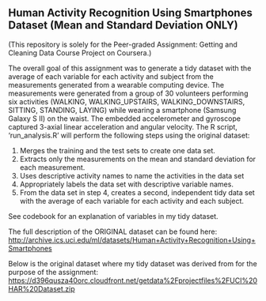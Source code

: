 ## Human Activity Recognition Using Smartphones Dataset (Mean and Standard Deviation ONLY)
(This repository is solely for the Peer-graded Assignment: Getting and Cleaning Data Course Project on Coursera.)

The overall goal of this assignment was to generate a tidy dataset with the average of each variable for each activity and subject from the measurements generated from a wearable computing device.  The measurements were generated from a group of 30 volunteers performing six activities (WALKING, WALKING_UPSTAIRS, WALKING_DOWNSTAIRS, SITTING, STANDING, LAYING) while wearing a smartphone (Samsung Galaxy S II) on the waist. The embedded accelerometer and gyroscope captured 3-axial linear acceleration and angular velocity. The R script, ‘run_analysis.R’ will perform the following steps using the original dataset:

1. Merges the training and the test sets to create one data set.
2. Extracts only the measurements on the mean and standard deviation for each measurement.
3. Uses descriptive activity names to name the activities in the data set
4. Appropriately labels the data set with descriptive variable names.
5. From the data set in step 4, creates a second, independent tidy data set with the average of each variable for each activity and each subject.

See codebook for an explanation of variables in my tidy dataset. 

The full description of the ORIGINAL dataset can be found here:
http://archive.ics.uci.edu/ml/datasets/Human+Activity+Recognition+Using+Smartphones

Below is the original dataset where my tidy dataset was derived from for the purpose of the assignment:
https://d396qusza40orc.cloudfront.net/getdata%2Fprojectfiles%2FUCI%20HAR%20Dataset.zip
